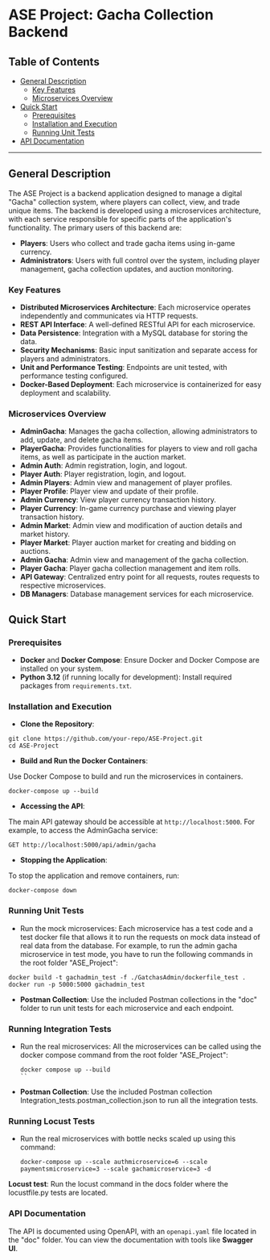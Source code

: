 
# ASE Project: Gacha Collection Backend

## Table of Contents
- [General Description](#general-description)
  - [Key Features](#key-features)
  - [Microservices Overview](#microservices-overview)
- [Quick Start](#quick-start)
  - [Prerequisites](#prerequisites)
  - [Installation and Execution](#installation-and-execution)
  - [Running Unit Tests](#running-unit-tests)
- [API Documentation](#api-documentation)

---

## General Description

The ASE Project is a backend application designed to manage a digital "Gacha" collection system, where players can collect, view, and trade unique items. The backend is developed using a microservices architecture, with each service responsible for specific parts of the application's functionality.
The primary users of this backend are:

-   **Players**: Users who collect and trade gacha items using in-game currency.
-   **Administrators**: Users with full control over the system, including player management, gacha collection updates, and auction monitoring.

### Key Features

-   **Distributed Microservices Architecture**: Each microservice operates independently and communicates via HTTP requests.
-   **REST API Interface**: A well-defined RESTful API for each microservice.
-   **Data Persistence**: Integration with a MySQL database for storing the data.
-   **Security Mechanisms**: Basic input sanitization and separate access for players and administrators.
-   **Unit and Performance Testing**: Endpoints are unit tested, with performance testing configured.
-   **Docker-Based Deployment**: Each microservice is containerized for easy deployment and scalability.

### Microservices Overview

-   **AdminGacha**: Manages the gacha collection, allowing administrators to add, update, and delete gacha items.
-   **PlayerGacha**: Provides functionalities for players to view and roll gacha items, as well as participate in the auction market.
- **Admin Auth**: Admin registration, login, and logout.
- **Player Auth**: Player registration, login, and logout.
- **Admin Players**: Admin view and management of player profiles.
- **Player Profile**: Player view and update of their profile.
- **Admin Currency**: View player currency transaction history.
- **Player Currency**: In-game currency purchase and viewing player transaction history.
- **Admin Market**: Admin view and modification of auction details and market history.
- **Player Market**: Player auction market for creating and bidding on auctions.
- **Admin Gacha**: Admin view and management of the gacha collection.
- **Player Gacha**: Player gacha collection management and item rolls.
- **API Gateway**: Centralized entry point for all requests, routes requests to respective microservices.
- **DB Managers**: Database management services for each microservice.

## Quick Start

### Prerequisites

-   **Docker** and **Docker Compose**: Ensure Docker and Docker Compose are installed on your system.
-   **Python 3.12** (if running locally for development): Install required packages from `requirements.txt`.

### Installation and Execution

 -  **Clone the Repository**:

```
git clone https://github.com/your-repo/ASE-Project.git
cd ASE-Project
```
        
 -  **Build and Run the Docker Containers**:
    
   Use Docker Compose to build and run the microservices in containers.
    
    docker-compose up --build
    
 -  **Accessing the API**:
    
The main API gateway should be accessible at `http://localhost:5000`.
For example, to access the AdminGacha service:
```        
GET http://localhost:5000/api/admin/gacha
```
        
 -  **Stopping the Application**:
    
To stop the application and remove containers, run:

    docker-compose down
    
### Running Unit Tests

 - Run the mock microservices: Each microservice has a test code and a test docker file that allows it to run the requests on mock data instead of real data from the database. For example, to run the admin gacha microservice in test mode, you have to run the following commands in the root folder "ASE_Project":

```
docker build -t gachadmin_test -f ./GatchasAdmin/dockerfile_test .
docker run -p 5000:5000 gachadmin_test
```

 -   **Postman Collection**: Use the included Postman collections in the "doc" folder to run unit tests for each microservice and each endpoint.
### Running Integration Tests

- Run the real microservices: All the microservices can be called using the docker compose command from the root folder "ASE_Project":
  
  ```
  docker compose up --build
  ``

-   **Postman Collection**: Use the included Postman collection Integration_tests.postman_collection.json to run all the integration tests.
  ### Running Locust Tests

- Run the real microservices with bottle necks scaled up using this command:
  ```
  docker-compose up --scale authmicroservice=6 --scale paymentsmicroservice=3 --scale gachamicroservice=3 -d
  ```
 **Locust test**: Run the locust command in the docs folder where the locustfile.py tests are located.
 
### API Documentation

The API is documented using OpenAPI, with an `openapi.yaml` file located in the "doc" folder. You can view the documentation with tools like **Swagger UI**.

